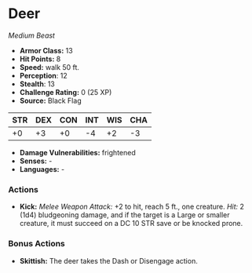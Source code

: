 # Deer

*Medium* *Beast*

- **Armor Class:** 13
- **Hit Points:** 8 
- **Speed:** walk 50 ft.
- **Perception**: 12
- **Stealth**: 13
- **Challenge Rating:** 0 (25 XP)
- **Source:** Black Flag

| STR | DEX | CON | INT | WIS | CHA |
| --- | --- | --- | --- | --- | --- |
| +0 | +3 | +0 | -4 | +2 | -3 |

- **Damage Vulnerabilities:** frightened
- **Senses:** -
- **Languages:** -

### Actions

- **Kick:** _Melee Weapon Attack:_ +2 to hit, reach 5 ft., one creature. _Hit:_ 2 (1d4) bludgeoning damage, and if the target is a Large or smaller creature, it must succeed on a DC 10 STR save or be knocked prone.

### Bonus Actions

- **Skittish:** The deer takes the Dash or Disengage action.
